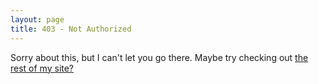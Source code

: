 ```yaml
---
layout: page
title: 403 - Not Authorized
---
```

Sorry about this, but I can't let you go there. Maybe try checking out [the rest
of my site?](https://harlanhaskins.com)
